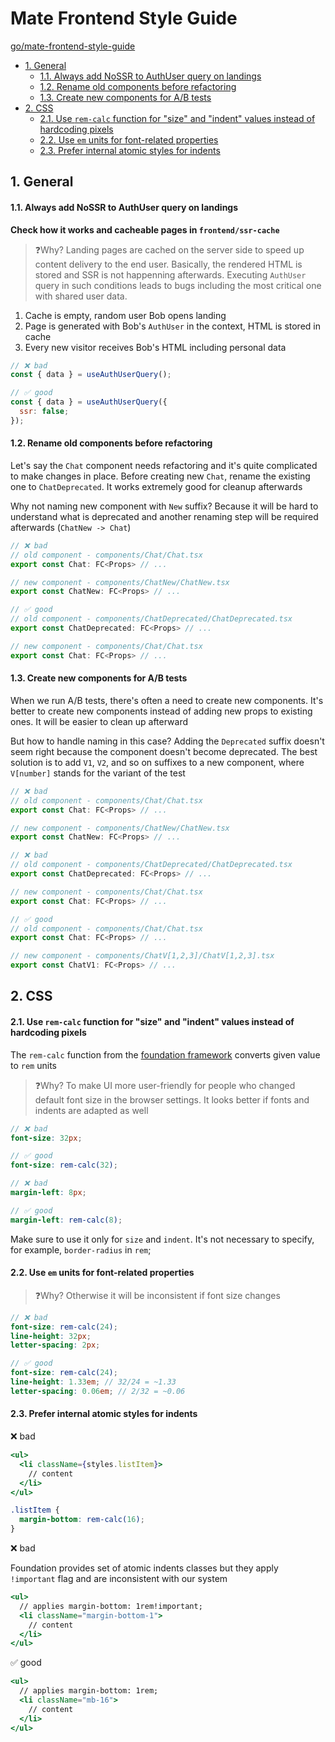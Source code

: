 # Mate Frontend Style Guide <!-- omit in toc -->

[go/mate-frontend-style-guide](http://go/mate-frontend-style-guide)

- [1. General](#1-general)
    - [1.1. Always add NoSSR to AuthUser query on landings](#11-always-add-nossr-to-authuser-query-on-landings)
    - [1.2. Rename old components before refactoring](#12-rename-old-components-before-refactoring)
    - [1.3. Create new components for A/B tests](#13-create-new-components-for-ab-tests)
- [2. CSS](#2-css)
    - [2.1. Use `rem-calc` function for "size" and "indent" values instead of hardcoding pixels](#21-use-rem-calc-function-for-size-and-indent-values-instead-of-hardcoding-pixels)
    - [2.2. Use `em` units for font-related properties](#22-use-em-units-for-font-related-properties)
    - [2.3. Prefer internal atomic styles for indents](#23-prefer-internal-atomic-styles-for-indents)

## 1. General
#### 1.1. Always add NoSSR to AuthUser query on landings
**Check how it works and cacheable pages in `frontend/ssr-cache`**

>❓Why? Landing pages are cached on the server side to speed up content delivery to the end user. Basically, the rendered HTML is stored and SSR is not happenning afterwards. Executing `AuthUser` query in such conditions leads to bugs including the most critical one with shared user data.

1. Cache is empty, random user Bob opens landing
2. Page is generated with Bob's `AuthUser` in the context, HTML is stored in cache
3. Every new visitor receives Bob's HTML including personal data

```js
// ❌ bad
const { data } = useAuthUserQuery();

// ✅ good
const { data } = useAuthUserQuery({
  ssr: false;
});
```

#### 1.2. Rename old components before refactoring
Let's say the `Chat` component needs refactoring and it's quite complicated to make changes in place. Before creating new `Chat`, rename the existing one to `ChatDeprecated`. It works extremely good for cleanup afterwards

Why not naming new component with `New` suffix? Because it will be hard to understand what is deprecated and another renaming step will be required afterwards (`ChatNew -> Chat`)

```jsx
// ❌ bad
// old component - components/Chat/Chat.tsx
export const Chat: FC<Props> // ...

// new component - components/ChatNew/ChatNew.tsx
export const ChatNew: FC<Props> // ...

// ✅ good
// old component - components/ChatDeprecated/ChatDeprecated.tsx
export const ChatDeprecated: FC<Props> // ...

// new component - components/Chat/Chat.tsx
export const Chat: FC<Props> // ...
```

#### 1.3. Create new components for A/B tests
When we run A/B tests, there's often a need to create new components. It's better to create new components instead of adding new props to existing ones. It will be easier to clean up afterward

But how to handle naming in this case? Adding the `Deprecated` suffix doesn't seem right because the component doesn't become deprecated. The best solution is to add `V1`, `V2`, and so on suffixes to a new component, where `V[number]` stands for the variant of the test

```jsx
// ❌ bad
// old component - components/Chat/Chat.tsx
export const Chat: FC<Props> // ...

// new component - components/ChatNew/ChatNew.tsx
export const ChatNew: FC<Props> // ...

// ❌ bad
// old component - components/ChatDeprecated/ChatDeprecated.tsx
export const ChatDeprecated: FC<Props> // ...

// new component - components/Chat/Chat.tsx
export const Chat: FC<Props> // ...

// ✅ good
// old component - components/Chat/Chat.tsx
export const Chat: FC<Props> // ...

// new component - components/ChatV[1,2,3]/ChatV[1,2,3].tsx
export const ChatV1: FC<Props> // ...
```

## 2. CSS

#### 2.1. Use `rem-calc` function for "size" and "indent" values instead of hardcoding pixels

The `rem-calc` function from the [foundation framework](https://get.foundation/sites/docs/sass-functions.html#rem-calc) converts given value to `rem` units

>❓Why? To make UI more user-friendly for people who changed default font size in the browser settings. It looks better if fonts and indents are adapted as well

```scss
// ❌ bad
font-size: 32px;

// ✅ good
font-size: rem-calc(32);

// ❌ bad
margin-left: 8px;

// ✅ good
margin-left: rem-calc(8);
```

Make sure to use it only for `size` and `indent`. It's not necessary to specify, for example, `border-radius` in `rem`;

#### 2.2. Use `em` units for font-related properties

>❓Why? Otherwise it will be inconsistent if font size changes

```scss
// ❌ bad
font-size: rem-calc(24);
line-height: 32px;
letter-spacing: 2px;

// ✅ good
font-size: rem-calc(24);
line-height: 1.33em; // 32/24 = ~1.33
letter-spacing: 0.06em; // 2/32 = ~0.06
```

#### 2.3. Prefer internal atomic styles for indents

❌ bad
```jsx
<ul>
  <li className={styles.listItem}>
    // content
  </li>
</ul>
```

```scss
.listItem {
  margin-bottom: rem-calc(16);
}
```

❌ bad

Foundation provides set of atomic indents classes but they apply `!important` flag and are inconsistent with our system

```jsx
<ul>
  // applies margin-bottom: 1rem!important;
  <li className="margin-bottom-1"> 
    // content
  </li>
</ul>
```

✅ good
```jsx
<ul>
  // applies margin-bottom: 1rem;
  <li className="mb-16">
    // content
  </li>
</ul>
```

